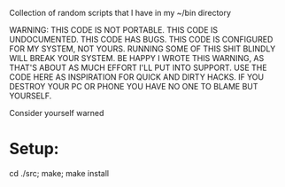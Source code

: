 Collection of random scripts that I have in my ~/bin directory

WARNING: THIS CODE IS NOT PORTABLE. THIS CODE IS UNDOCUMENTED. THIS CODE HAS
BUGS. THIS CODE IS CONFIGURED FOR MY SYSTEM, NOT YOURS. RUNNING SOME OF THIS
SHIT BLINDLY WILL BREAK YOUR SYSTEM. BE HAPPY I WROTE THIS WARNING, AS THAT'S
ABOUT AS MUCH EFFORT I'LL PUT INTO SUPPORT. USE THE CODE HERE AS INSPIRATION FOR
QUICK AND DIRTY HACKS. IF YOU DESTROY YOUR PC OR PHONE YOU HAVE NO ONE TO BLAME
BUT YOURSELF.

Consider yourself warned

# Setup:
cd ./src; make; make install
